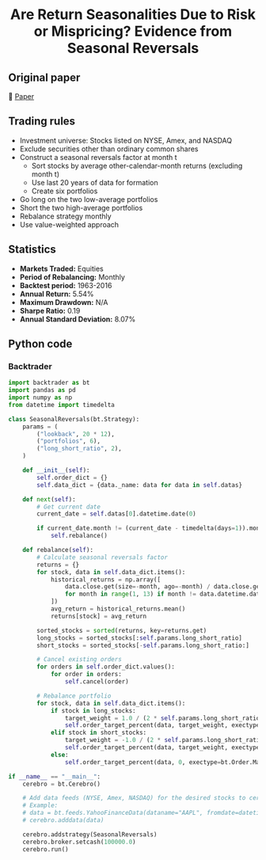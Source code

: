<div align="center">
  <h1>Are Return Seasonalities Due to Risk or Mispricing? Evidence from Seasonal Reversals</h1>
</div>

## Original paper

📕 [Paper](https://papers.ssrn.com/sol3/papers.cfm?abstract_id=3276334)

## Trading rules

- Investment universe: Stocks listed on NYSE, Amex, and NASDAQ
- Exclude securities other than ordinary common shares
- Construct a seasonal reversals factor at month t
    - Sort stocks by average other-calendar-month returns (excluding month t)
    - Use last 20 years of data for formation
    - Create six portfolios
- Go long on the two low-average portfolios
- Short the two high-average portfolios
- Rebalance strategy monthly
- Use value-weighted approach

## Statistics

- **Markets Traded:** Equities
- **Period of Rebalancing:** Monthly
- **Backtest period:** 1963-2016
- **Annual Return:** 5.54%
- **Maximum Drawdown:** N/A
- **Sharpe Ratio:** 0.19
- **Annual Standard Deviation:** 8.07%

## Python code

### Backtrader

```python
import backtrader as bt
import pandas as pd
import numpy as np
from datetime import timedelta

class SeasonalReversals(bt.Strategy):
    params = (
        ("lookback", 20 * 12),
        ("portfolios", 6),
        ("long_short_ratio", 2),
    )

    def __init__(self):
        self.order_dict = {}
        self.data_dict = {data._name: data for data in self.datas}

    def next(self):
        # Get current date
        current_date = self.datas[0].datetime.date(0)

        if current_date.month != (current_date - timedelta(days=1)).month:
            self.rebalance()

    def rebalance(self):
        # Calculate seasonal reversals factor
        returns = {}
        for stock, data in self.data_dict.items():
            historical_returns = np.array([
                data.close.get(size=-month, ago=-month) / data.close.get(size=-month, ago=-month - 1) - 1
                for month in range(1, 13) if month != data.datetime.date(0).month
            ])
            avg_return = historical_returns.mean()
            returns[stock] = avg_return

        sorted_stocks = sorted(returns, key=returns.get)
        long_stocks = sorted_stocks[:self.params.long_short_ratio]
        short_stocks = sorted_stocks[-self.params.long_short_ratio:]

        # Cancel existing orders
        for orders in self.order_dict.values():
            for order in orders:
                self.cancel(order)

        # Rebalance portfolio
        for stock, data in self.data_dict.items():
            if stock in long_stocks:
                target_weight = 1.0 / (2 * self.params.long_short_ratio)
                self.order_target_percent(data, target_weight, exectype=bt.Order.Market)
            elif stock in short_stocks:
                target_weight = -1.0 / (2 * self.params.long_short_ratio)
                self.order_target_percent(data, target_weight, exectype=bt.Order.Market)
            else:
                self.order_target_percent(data, 0, exectype=bt.Order.Market)

if __name__ == "__main__":
    cerebro = bt.Cerebro()

    # Add data feeds (NYSE, Amex, NASDAQ) for the desired stocks to cerebro
    # Example:
    # data = bt.feeds.YahooFinanceData(dataname="AAPL", fromdate=datetime(2000, 1, 1), todate=datetime(2022, 1, 1))
    # cerebro.adddata(data)

    cerebro.addstrategy(SeasonalReversals)
    cerebro.broker.setcash(100000.0)
    cerebro.run()
```